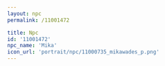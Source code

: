 ```yaml
---
layout: npc
permalink: /11001472

title: Npc
id: '11001472'
npc_name: 'Mika'
icon_url: 'portrait/npc/11000735_mikawades_p.png'
---
```

